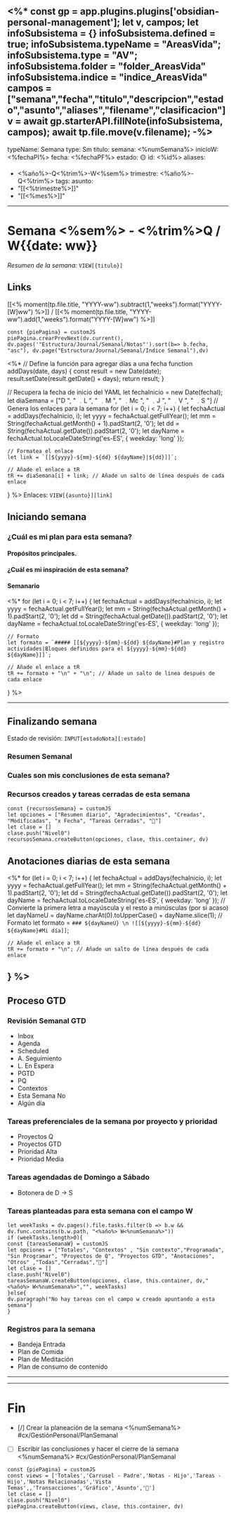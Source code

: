 <%*
const gp = app.plugins.plugins['obsidian-personal-management'];
let v, campos;
let  infoSubsistema = {}
infoSubsistema.defined = true; 
infoSubsistema.typeName = "AreasVida";
infoSubsistema.type = "AV";
infoSubsistema.folder = "folder_AreasVida"
infoSubsistema.indice = "indice_AreasVida"
campos = ["semana","fecha","titulo","descripcion","estado","asunto","aliases","filename","clasificacion"]
v = await gp.starterAPI.fillNote(infoSubsistema, campos);
await tp.file.move(v.filename);
-%>
---
typeName: Semana
type: Sm
titulo:
semana: <%numSemana%>
inicioW: <%fechaPI%>
fecha: <%fechaPF%>
estado: 🟡 
id:  <%id%>
aliases: 
- <%año%>-Q<%trim%>-W<%sem%>
trimestre:  <%año%>-Q<%trim%>
tags:
asunto: 
- "[[<%trimestre%>]]"
- "[[<%mes%>]]"
---
# Semana <%sem%> - <%trim%>Q  / W{{date: ww}}
 _Resumen de la semana:_ `VIEW[{titulo}]`
## Links
[[<% moment(tp.file.title, "YYYY-ww").subtract(1,"weeks").format("YYYY-[W]ww") %>]] / [[<% moment(tp.file.title, "YYYY-ww").add(1,"weeks").format("YYYY-[W]ww") %>]] 
```dataviewjs
const {piePagina} = customJS
piePagina.crearPrevNext(dv.current(), dv.pages('"Estructura/Journal/Semanal/Notas"').sort(b=> b.fecha, "asc"), dv.page("Estructura/Journal/Semanal/Indice Semanal"),dv)
```
<%*
// Define la función para agregar días a una fecha
function addDays(date, days) {
    const result = new Date(date);
    result.setDate(result.getDate() + days);
    return result;
}

// Recupera la fecha de inicio del YAML
let fechaInicio = new Date(fechaI);
let diaSemana = ["D ", " ﹒L ", " ﹒M ", " ﹒Mc ", " ﹒J ", " ﹒V ", " ﹒S "]
// Genera los enlaces para la semana
for (let i = 0; i < 7; i++) {
    let fechaActual = addDays(fechaInicio, i);
    let yyyy = fechaActual.getFullYear();
    let mm = String(fechaActual.getMonth() + 1).padStart(2, '0');
    let dd = String(fechaActual.getDate()).padStart(2, '0');
    let dayName = fechaActual.toLocaleDateString('es-ES', { weekday: 'long' });
    
    // Formatea el enlace
    let link = `[[${yyyy}-${mm}-${dd} ${dayName}|${dd}]]`;
    
    // Añade el enlace a tR
    tR += diaSemana[i] + link; // Añade un salto de línea después de cada enlace
}
%>
Enlaces: `VIEW[{asunto}][link]`
## Iniciando semana
### ¿Cuál es mi plan para esta semana? 

#### Propósitos principales.

#### ¿Cuál es mi inspiración de esta semana?

#### Semanario
<%*
for (let i = 0; i < 7; i++) {
    let fechaActual = addDays(fechaInicio, i);
    let yyyy = fechaActual.getFullYear();
    let mm = String(fechaActual.getMonth() + 1).padStart(2, '0');
    let dd = String(fechaActual.getDate()).padStart(2, '0');
    let dayName = fechaActual.toLocaleDateString('es-ES', { weekday: 'long' });
    
    // Formato 
    let formato = `##### [[${yyyy}-${mm}-${dd} ${dayName}#Plan y registro actividades|Bloques definidos para el ${yyyy}-${mm}-${dd} ${dayName}]]`;
    
    // Añade el enlace a tR
    tR += formato + "\n" + "\n"; // Añade un salto de línea después de cada enlace
}
%>

---
## Finalizando semana
Estado de revisión:  `INPUT[estadoNota][:estado]`
### Resumen Semanal

### Cuales son mis conclusiones de esta semana?

### Recursos creados y tareas cerradas de esta semana

```dataviewjs
const {recursosSemana} = customJS
let opciones = ["Resumen diario", "Agradecimientos", "Creadas", "Modificadas", "x Fecha", "Tareas Cerradas", "🧹"]
let clase = []
clase.push("Nivel0")
recursosSemana.createButton(opciones, clase, this.container, dv)
```
## Anotaciones diarias de esta semana
<%*
for (let i = 0; i < 7; i++) {
    let fechaActual = addDays(fechaInicio, i);
    let yyyy = fechaActual.getFullYear();
    let mm = String(fechaActual.getMonth() + 1).padStart(2, '0');
    let dd = String(fechaActual.getDate()).padStart(2, '0');
    let dayName = fechaActual.toLocaleDateString('es-ES', { weekday: 'long' });
    // Convierte la primera letra a mayúscula y el resto a minúsculas (por si acaso) 
    let dayNameU = dayName.charAt(0).toUpperCase() + dayName.slice(1);
    // Formato 
    let formato = `### ${dayNameU} \n ![[${yyyy}-${mm}-${dd} ${dayName}#Mi día]]`;
    
    // Añade el enlace a tR
    tR += formato + "\n"; // Añade un salto de línea después de cada enlace
}
%>
---
## Proceso GTD
### Revisión Semanal GTD
- Inbox
- Agenda
- Scheduled
- A. Seguimiento
- L. En Espera
- PGTD
- PQ
- Contextos
- Esta Semana No
- Algún día
### Tareas preferenciales de la semana por proyecto y prioridad 
- Proyectos Q
- Proyectos GTD
- Prioridad Alta
- Prioridad Media
### Tareas agendadas de Domingo a Sábado
- Botonera de D -> S
### Tareas planteadas para esta semana con el campo W
```dataviewjs
let weekTasks = dv.pages().file.tasks.filter(b => b.w && dv.func.contains(b.w.path, "<%año%> W<%numSemana%>"))
if (weekTasks.length>0){
const {tareasSemanaW} = customJS
let opciones = ["Totales", "Contextos" , "Sin contexto","Programada", "Sin Programar", "Proyectos de Q", "Proyectos GTD", "Anotaciones", "Otros" ,"Todas","Cerradas","🧹"]
let clase = []
clase.push("Nivel0")
tareasSemanaW.createButton(opciones, clase, this.container, dv,"<%año%> W<%numSemana%>","", weekTasks)
}else{
dv.paragraph("No hay tareas con el campo w creado apuntando a esta semana")
}
```
### Registros para la semana
- Bandeja Entrada
- Plan de Comida 
- Plan de Meditación
- Plan de consumo de contenido
---

---
# Fin
- [/] Crear la planeación de la semana <%numSemana%>  #cx/GestiónPersonal/PlanSemanal
- [ ] Escribir las conclusiones y hacer el cierre de la semana <%numSemana%>  #cx/GestiónPersonal/PlanSemanal

```dataviewjs
const {piePagina} = customJS
const views = ['Totales','Carrusel - Padre','Notas - Hijo','Tareas - Hijo','Notas Relacionadas','Vista Temas',,'Transacciones','Gráfico','Asunto','🧹']
let clase = []
clase.push("Nivel0")
piePagina.createButton(views, clase, this.container, dv)
```
